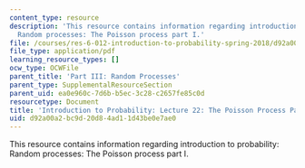 ```yaml
---
content_type: resource
description: 'This resource contains information regarding introduction to probability:
  Random processes: The Poisson process part I.'
file: /courses/res-6-012-introduction-to-probability-spring-2018/d92a00a2bc9d20d84ad11d43be0e7ae0_MITRES_6_012S18_L22.pdf
file_type: application/pdf
learning_resource_types: []
ocw_type: OCWFile
parent_title: 'Part III: Random Processes'
parent_type: SupplementalResourceSection
parent_uid: ea0e960c-7d6b-b5ec-3c28-c2657fe85c0d
resourcetype: Document
title: 'Introduction to Probability: Lecture 22: The Poisson Process Part I'
uid: d92a00a2-bc9d-20d8-4ad1-1d43be0e7ae0
---
```

This resource contains information regarding introduction to probability: Random processes: The Poisson process part I.

